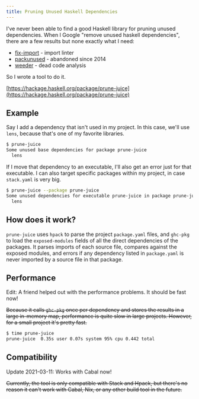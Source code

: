 ```yaml
---
title: Pruning Unused Haskell Dependencies
---
```


I've never been able to find a good Haskell library for pruning unused dependencies. When I Google "remove unused
haskell dependencies", there are a few results but none exactly what I need:

* [fix-import](https://hackage.haskell.org/package/fix-imports) - import linter
* [packunused](https://hackage.haskell.org/package/packunused) - abandoned since 2014
* [weeder](https://hackage.haskell.org/package/weeder) - dead code analysis

So I wrote a tool to do it.

[https://hackage.haskell.org/package/prune-juice](https://hackage.haskell.org/package/prune-juice)

## Example

Say I add a dependency that isn't used in my project. In this case, we'll use `lens`, because that's one of my favorite
libraries.

```bash
$ prune-juice
Some unused base dependencies for package prune-juice
  lens
```

If I move that dependency to an executable, I'll also get an error just for that executable. I can also target specific
packages within my project, in case `stack.yaml` is very big.

```bash
$ prune-juice --package prune-juice
Some unused dependencies for executable prune-juice in package prune-juice
  lens
```

## How does it work?

`prune-juice` uses `hpack` to parse the project `package.yaml` files, and `ghc-pkg` to load the `exposed-modules` fields
of all the direct dependencies of the packages. It parses imports of each source file, compares against the exposed
modules, and errors if any dependency listed in `package.yaml` is never imported by a source file in that package.

## Performance

Edit: A friend helped out with the performance problems. It should be fast now!

~~Because it calls `ghc-pkg` once per dependency and stores the results in a large in-memory map, performance is quite
slow in large projects. However, for a small project it's pretty fast.~~

```bash
$ time prune-juice
prune-juice  0.35s user 0.07s system 95% cpu 0.442 total
```

## Compatibility

Update 2021-03-11: Works with Cabal now!

~~Currently, the tool is only compatible with Stack and Hpack, but there's no reason it can't work with Cabal, Nix, or
any other build tool in the future.~~
